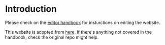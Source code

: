 

# Introduction

Please check on the [editor handbook](https://github.com/ITSEG-MQ/tacps/blob/main/editor-handbook.md) for insturctions on editing the website.

This website is adopted from [here](https://github.com/mikepierce/conference-website-template). If there's anything not covered in the handbook, check the original repo might help. 
